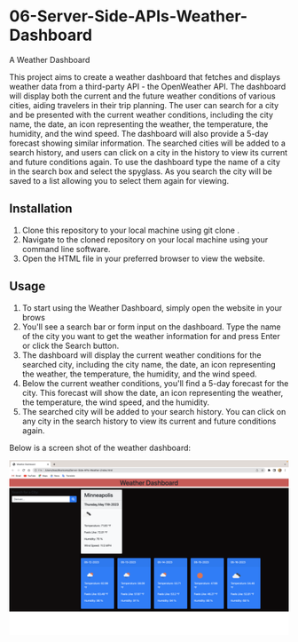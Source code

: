# 06-Server-Side-APIs-Weather-Dashboard

A Weather Dashboard

This project aims to create a weather dashboard that fetches and displays weather data from a third-party API - the OpenWeather API. The dashboard will display both the current and the future weather conditions of various cities, aiding travelers in their trip planning. The user can search for a city and be presented with the current weather conditions, including the city name, the date, an icon representing the weather, the temperature, the humidity, and the wind speed. The dashboard will also provide a 5-day forecast showing similar information. The searched cities will be added to a search history, and users can click on a city in the history to view its current and future conditions again.
To use the dashboard type the name of a city in the search box and select the spyglass. As you search the city will be saved to a list allowing you to select them again for viewing.   


## Installation
1. Clone this repository to your local machine using git clone <repository-url>.
2. Navigate to the cloned repository on your local machine using your command line software.
3. Open the HTML file in your preferred browser to view the website.

## Usage

1. To start using the Weather Dashboard, simply open the website in your brows
2. You'll see a search bar or form input on the dashboard. Type the name of the city you want to get the weather information for and press Enter or click the Search button.
3. The dashboard will display the current weather conditions for the searched city, including the city name, the date, an icon representing the weather, the temperature, the humidity, and the wind speed.
4. Below the current weather conditions, you'll find a 5-day forecast for the city. This forecast will show the date, an icon representing the weather, the temperature, the wind speed, and the humidity.
5. The searched city will be added to your search history. You can click on any city in the search history to view its current and future conditions again.


Below is a screen shot of the weather dashboard:

![The finished Weather Dashboard](assets/images/Weather-Dashboard.png)



